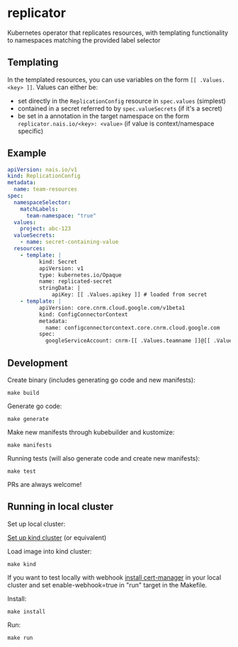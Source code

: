# replicator

Kubernetes operator that replicates resources, with templating functionality to namespaces matching the provided label selector

## Templating

In the templated resources, you can use variables on the form `[[ .Values.<key> ]]`. 
Values can either be: 
- set directly in the `ReplicationConfig` resource in `spec.values` (simplest)
- contained in a secret referred to by `spec.valueSecrets` (if it's a secret)
- be set in a annotation in the target namespace on the form `replicator.nais.io/<key>: <value>` (if value is context/namespace specific)

## Example

```yaml
apiVersion: nais.io/v1
kind: ReplicationConfig
metadata:
  name: team-resources
spec:
  namespaceSelector:
    matchLabels:
      team-namespace: "true"
  values: 
    project: abc-123
  valueSecrets:
    - name: secret-containing-value
  resources:
    - template: |
          kind: Secret
          apiVersion: v1
          type: kubernetes.io/Opaque
          name: replicated-secret
          stringData: |
              apiKey: [[ .Values.apikey ]] # loaded from secret 
    - template: |
          apiVersion: core.cnrm.cloud.google.com/v1beta1
          kind: ConfigConnectorContext
          metadata:          
            name: configconnectorcontext.core.cnrm.cloud.google.com
          spec:
            googleServiceAccount: cnrm-[[ .Values.teamname ]]@[[ .Values.project ]].iam.gserviceaccount.com # teamname value would here be set from annotation on targeted namespace on the form: `replicator.nais.io/teamname: team`
```

## Development

Create binary (includes generating go code and new manifests):

```make build```

Generate go code: 

```make generate```

Make new manifests through kubebuilder and kustomize:

```make manifests```

Running tests (will also generate code and create new manifests):

```make test```

PRs are always welcome!

## Running in local cluster

Set up local cluster:

[Set up kind cluster](https://book.kubebuilder.io/reference/kind.html) (or equivalent)

Load image into kind cluster:

```make kind```

If you want to test locally with webhook [install cert-manager](https://book.kubebuilder.io/cronjob-tutorial/cert-manager.html) in your local cluster and set enable-webhook=true in "run" target in the Makefile.

Install:

```make install```

Run:

```make run```

